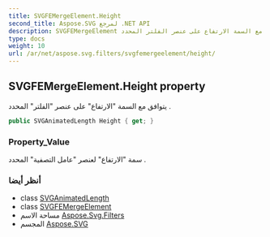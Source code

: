 ```yaml
---
title: SVGFEMergeElement.Height
second_title: Aspose.SVG لمرجع .NET API
description: SVGFEMergeElement ملكية. يتوافق مع السمة الارتفاع على عنصر الفلتر المحدد .
type: docs
weight: 10
url: /ar/net/aspose.svg.filters/svgfemergeelement/height/
---
```

## SVGFEMergeElement.Height property

يتوافق مع السمة "الارتفاع" على عنصر "الفلتر" المحدد .

```csharp
public SVGAnimatedLength Height { get; }
```

### Property_Value

سمة "الارتفاع" لعنصر "عامل التصفية" المحدد .

### أنظر أيضا

* class [SVGAnimatedLength](../../../aspose.svg.datatypes/svganimatedlength/)
* class [SVGFEMergeElement](../)
* مساحة الاسم [Aspose.Svg.Filters](../../svgfemergeelement/)
* المجسم [Aspose.SVG](../../../)


